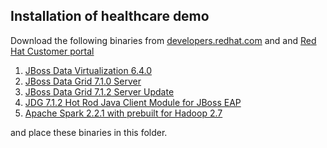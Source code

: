 ## Installation of healthcare demo

Download the following binaries from [developers.redhat.com](http://developers.redhat.com) and 
and [Red Hat Customer portal](http://access.redhat.com/downloads) 

1. [JBoss Data Virtualization 6.4.0](https://developers.redhat.com/download-manager/file/jboss-dv-6.4.0-installer.jar)
2. [JBoss Data Grid 7.1.0 Server](https://developers.redhat.com/download-manager/file/jboss-datagrid-7.1.0-server.zip)
3. [JBoss Data Grid 7.1.2 Server Update](https://access.redhat.com/jbossnetwork/restricted/softwareDownload.html?softwareId=56221)
4. [JDG 7.1.2 Hot Rod Java Client Module for JBoss EAP](https://access.redhat.com/jbossnetwork/restricted/softwareDownload.html?softwareId=54931)
5. [Apache Spark 2.2.1 with prebuilt for Hadoop 2.7](https://spark.apache.org/downloads.html)

and place these binaries in this folder.